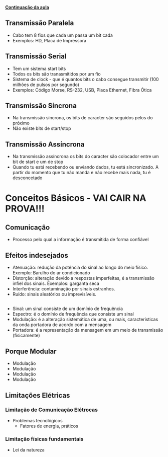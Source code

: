 <ins>**Continuação da aula**</ins>

## Transmissão Paralela
  * Cabo tem 8 fios que cada um passa um bit cada
  * Exemplos: HD, Placa de Impressora

## Transmissão Serial
  * Tem um sistema start bits
  * Todos os bits são tranasmitidos por um fio
  * Sistema de clock - que é quantos bits o cabo consegue transmitir (100 milhões de pulsos por segundo)
  * Exemplos: Código Morse, RS-232, USB, Placa Ethernet, Fibra Ótica

## Transmissão Síncrona
  * Na transmissão síncrona, os bits de caracter são seguidos pelos do próximo
  * Não existe bits de start/stop

## Transmissão Assíncrona
  * Na transmissão assíncrona os bits do caracter são colocador entre um bit  de start e um de stop
  * Quando tu está recebendo ou enviando dados, tu está sincronizado. A partir do momento que tu não manda e não recebe mais nada, tu é desconcetado

# Conceitos Básicos - VAI CAIR NA PROVA!!!

## Comunicação
 * Processo pelo qual a informação é transmitida de forma confiável

## Efeitos indesejados
 * Atenuação: redução da potência do sinal ao longo do meio físico. Exemplo: Barulho do ar condicionado
 * Distorção: alteração devido a respostas imperfeitas, é a transmissão infiel dos sinais. Exemplos: garganta seca
 * Interferência: contaminação por sinais estranhos.
 * Ruído: sinais aleatórios ou imprevisíveis.

##
 * Sinal: um sinal consiste de um domínio de frequência
 * Espectro: é o domínio de frequência que consiste um sinal
 * Modulação: é a alteração sistemática de uma, ou mais, características da onda portadora de acordo com a mensagem
 * Portadora: é a representação da mensagem em um meio de transmissão (fisicamente)

## Porque Modular
 * Modulação
 * Modulação
 * Modulação
 * Modulação

## Limitações Elétricas
 ### Limitação de Comunicação Elétrocas
  * Problemas tecnológicos
    * Fatores de energia, práticos

 ### Limitação físicas fundamentais
  * Lei da natureza

